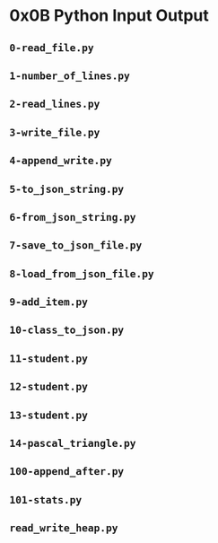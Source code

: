 # 0x0B Python Input Output

## `0-read_file.py`

## `1-number_of_lines.py`

## `2-read_lines.py`

## `3-write_file.py`

## `4-append_write.py`

## `5-to_json_string.py`

## `6-from_json_string.py`

## `7-save_to_json_file.py`

## `8-load_from_json_file.py`

## `9-add_item.py`

## `10-class_to_json.py`

## `11-student.py`

## `12-student.py`

## `13-student.py`

## `14-pascal_triangle.py`

## `100-append_after.py`

## `101-stats.py`

## `read_write_heap.py`
